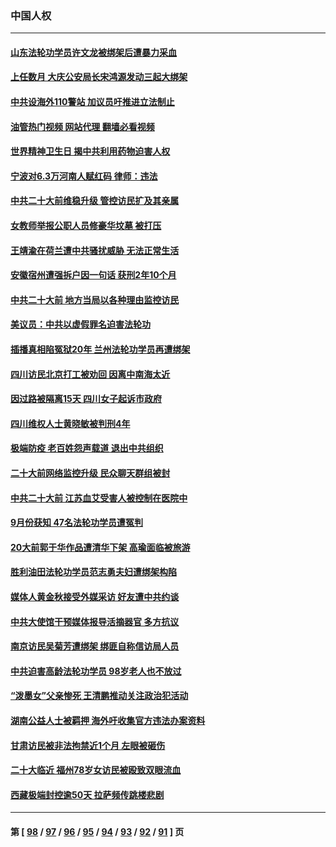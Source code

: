 ### 中国人权
---
#### [山东法轮功学员许文龙被绑架后遭暴力采血](../../pages/ncid278/n13842524.md?10120845) 
#### [上任数月 大庆公安局长宋鸿源发动三起大绑架](../../pages/ncid278/n13841775.md?10120845) 
#### [中共设海外110警站 加议员吁推进立法制止](../../pages/ncid278/n13843260.md?10120845) 
#### [油管热门视频 网站代理 翻墙必看视频](http://209.222.30.114:81/youtube.html?10120845)
#### [世界精神卫生日 揭中共利用药物迫害人权](../../pages/ncid278/n13843019.md?10120845) 
#### [宁波对6.3万河南人赋红码 律师：违法](../../pages/ncid278/n13842291.md?10120845) 
#### [中共二十大前维稳升级 管控访民扩及其亲属](../../pages/ncid278/n13842240.md?10120845) 
#### [女教师举报公职人员修豪华坟墓 被打压](../../pages/ncid278/n13841765.md?10120845) 
#### [王靖渝在荷兰遭中共骚扰威胁 无法正常生活](../../pages/ncid278/n13841496.md?10120845) 
#### [安徽宿州遭强拆户因一句话 获刑2年10个月](../../pages/ncid278/n13841475.md?10120845) 
#### [中共二十大前 地方当局以各种理由监控访民](../../pages/ncid278/n13841281.md?10120845) 
#### [美议员：中共以虚假罪名迫害法轮功](../../pages/ncid278/n13841083.md?10120845) 
#### [插播真相陷冤狱20年 兰州法轮功学员再遭绑架](../../pages/ncid278/n13840946.md?10120845) 
#### [四川访民北京打工被劝回 因离中南海太近](../../pages/ncid278/n13841006.md?10120845) 
#### [因过路被隔离15天 四川女子起诉市政府](../../pages/ncid278/n13840759.md?10120845) 
#### [四川维权人士黄晓敏被判刑4年](../../pages/ncid278/n13840478.md?10120845) 
#### [极端防疫 老百姓怨声载道 退出中共组织](../../pages/ncid278/n13840058.md?10120845) 
#### [二十大前网络监控升级 民众聊天群组被封](../../pages/ncid278/n13840014.md?10120845) 
#### [中共二十大前 江苏血艾受害人被控制在医院中](../../pages/ncid278/n13839901.md?10120845) 
#### [9月份获知 47名法轮功学员遭冤判](../../pages/ncid278/n13839495.md?10120845) 
#### [20大前郭于华作品遭清华下架 高瑜面临被旅游](../../pages/ncid278/n13839338.md?10120845) 
#### [胜利油田法轮功学员范志勇夫妇遭绑架构陷](../../pages/ncid278/n13838044.md?10120845) 
#### [媒体人黄金秋接受外媒采访 好友遭中共约谈](../../pages/ncid278/n13838646.md?10120845) 
#### [中共大使馆干预媒体报导活摘器官 多方抗议](../../pages/ncid278/n13838214.md?10120845) 
#### [南京访民吴菊芳遭绑架 绑匪自称信访局人员](../../pages/ncid278/n13837827.md?10120845) 
#### [中共迫害高龄法轮功学员 98岁老人也不放过](../../pages/ncid278/n13836765.md?10120845) 
#### [“泼墨女”父亲惨死 王清鹏推动关注政治犯活动](../../pages/ncid278/n13837018.md?10120845) 
#### [湖南公益人士被羁押 海外吁收集官方违法办案资料](../../pages/ncid278/n13837108.md?10120845) 
#### [甘肃访民被非法拘禁近1个月 左眼被砸伤](../../pages/ncid278/n13836810.md?10120845) 
#### [二十大临近 福州78岁女访民被殴致双眼流血](../../pages/ncid278/n13836711.md?10120845) 
#### [西藏极端封控逾50天 拉萨频传跳楼悲剧](../../pages/ncid278/n13836551.md?10120845) 

---
#### 第 [ [98](./98.md?10120845) / [97](./97.md?10120845) / [96](./96.md?10120845) / [95](./95.md?10120845) / [94](./94.md?10120845) / [93](./93.md?10120845) / [92](./92.md?10120845) / [91](./91.md?10120845) ] 页
